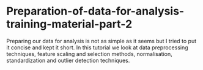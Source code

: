 # Preparation-of-data-for-analysis-training-material-part-2
Preparing our data for analysis is not as simple as it seems but I tried to put it concise and kept it short. In this tutorial we look at data preprocessing techniques, feature scaling and selection methods, normalisation, standardization and outlier detection techniques.
